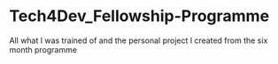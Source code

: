 # Tech4Dev_Fellowship-Programme
All what l was trained of and the personal project l created from the six month programme

